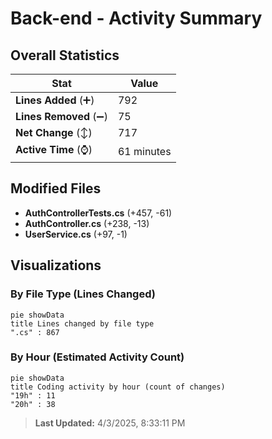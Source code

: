 # Back-end - Activity Summary 

## Overall Statistics

| Stat                   | Value                                                             |
| ---------------------- | ----------------------------------------------------------------- |
| **Lines Added** (➕)   | 792                                          |
| **Lines Removed** (➖) | 75                                        |
| **Net Change** (↕)    | 717                |
| **Active Time** (⌚)   | 61 minutes |


## Modified Files
- **AuthControllerTests.cs** (+457, -61)
- **AuthController.cs** (+238, -13)
- **UserService.cs** (+97, -1)

## Visualizations

### By File Type (Lines Changed)

```mermaid
pie showData
title Lines changed by file type
".cs" : 867
```

### By Hour (Estimated Activity Count)

```mermaid
pie showData
title Coding activity by hour (count of changes)
"19h" : 11
"20h" : 38
```


> **Last Updated:** 4/3/2025, 8:33:11 PM